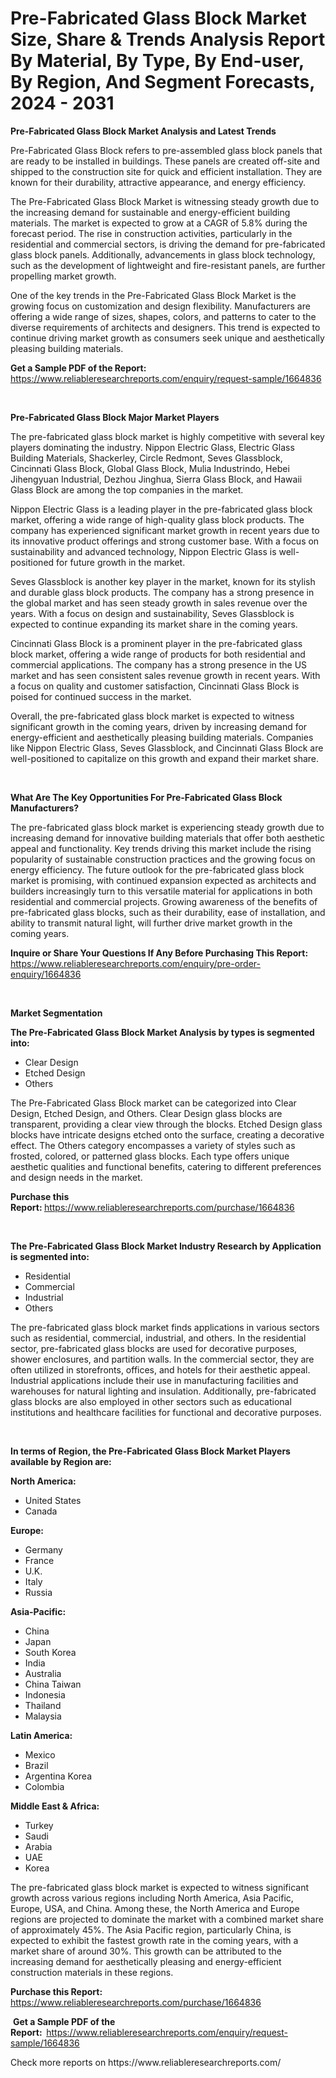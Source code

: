 <p><h1>Pre-Fabricated Glass Block Market Size, Share & Trends Analysis Report By Material, By Type, By End-user, By Region, And Segment Forecasts, 2024 - 2031</h1></p><p><strong>Pre-Fabricated Glass Block Market Analysis and Latest Trends</strong></p>
<p><p>Pre-Fabricated Glass Block refers to pre-assembled glass block panels that are ready to be installed in buildings. These panels are created off-site and shipped to the construction site for quick and efficient installation. They are known for their durability, attractive appearance, and energy efficiency.</p><p>The Pre-Fabricated Glass Block Market is witnessing steady growth due to the increasing demand for sustainable and energy-efficient building materials. The market is expected to grow at a CAGR of 5.8% during the forecast period. The rise in construction activities, particularly in the residential and commercial sectors, is driving the demand for pre-fabricated glass block panels. Additionally, advancements in glass block technology, such as the development of lightweight and fire-resistant panels, are further propelling market growth.</p><p>One of the key trends in the Pre-Fabricated Glass Block Market is the growing focus on customization and design flexibility. Manufacturers are offering a wide range of sizes, shapes, colors, and patterns to cater to the diverse requirements of architects and designers. This trend is expected to continue driving market growth as consumers seek unique and aesthetically pleasing building materials.</p></p>
<p><strong>Get a Sample PDF of the Report:&nbsp;</strong> <a href="https://www.reliableresearchreports.com/enquiry/request-sample/1664836">https://www.reliableresearchreports.com/enquiry/request-sample/1664836</a></p>
<p>&nbsp;</p>
<p><strong>Pre-Fabricated Glass Block Major Market Players</strong></p>
<p><p>The pre-fabricated glass block market is highly competitive with several key players dominating the industry. Nippon Electric Glass, Electric Glass Building Materials, Shackerley, Circle Redmont, Seves Glassblock, Cincinnati Glass Block, Global Glass Block, Mulia Industrindo, Hebei Jihengyuan Industrial, Dezhou Jinghua, Sierra Glass Block, and Hawaii Glass Block are among the top companies in the market.</p><p>Nippon Electric Glass is a leading player in the pre-fabricated glass block market, offering a wide range of high-quality glass block products. The company has experienced significant market growth in recent years due to its innovative product offerings and strong customer base. With a focus on sustainability and advanced technology, Nippon Electric Glass is well-positioned for future growth in the market.</p><p>Seves Glassblock is another key player in the market, known for its stylish and durable glass block products. The company has a strong presence in the global market and has seen steady growth in sales revenue over the years. With a focus on design and sustainability, Seves Glassblock is expected to continue expanding its market share in the coming years.</p><p>Cincinnati Glass Block is a prominent player in the pre-fabricated glass block market, offering a wide range of products for both residential and commercial applications. The company has a strong presence in the US market and has seen consistent sales revenue growth in recent years. With a focus on quality and customer satisfaction, Cincinnati Glass Block is poised for continued success in the market.</p><p>Overall, the pre-fabricated glass block market is expected to witness significant growth in the coming years, driven by increasing demand for energy-efficient and aesthetically pleasing building materials. Companies like Nippon Electric Glass, Seves Glassblock, and Cincinnati Glass Block are well-positioned to capitalize on this growth and expand their market share.</p></p>
<p>&nbsp;</p>
<p><strong>What Are The Key Opportunities For Pre-Fabricated Glass Block Manufacturers?</strong></p>
<p><p>The pre-fabricated glass block market is experiencing steady growth due to increasing demand for innovative building materials that offer both aesthetic appeal and functionality. Key trends driving this market include the rising popularity of sustainable construction practices and the growing focus on energy efficiency. The future outlook for the pre-fabricated glass block market is promising, with continued expansion expected as architects and builders increasingly turn to this versatile material for applications in both residential and commercial projects. Growing awareness of the benefits of pre-fabricated glass blocks, such as their durability, ease of installation, and ability to transmit natural light, will further drive market growth in the coming years.</p></p>
<p><strong>Inquire or Share Your Questions If Any Before Purchasing This Report:</strong> <a href="https://www.reliableresearchreports.com/enquiry/pre-order-enquiry/1664836">https://www.reliableresearchreports.com/enquiry/pre-order-enquiry/1664836</a></p>
<p>&nbsp;</p>
<p><strong>Market Segmentation</strong></p>
<p><strong>The Pre-Fabricated Glass Block Market Analysis by types is segmented into:</strong></p>
<p><ul><li>Clear Design</li><li>Etched Design</li><li>Others</li></ul></p>
<p><p>The Pre-Fabricated Glass Block market can be categorized into Clear Design, Etched Design, and Others. Clear Design glass blocks are transparent, providing a clear view through the blocks. Etched Design glass blocks have intricate designs etched onto the surface, creating a decorative effect. The Others category encompasses a variety of styles such as frosted, colored, or patterned glass blocks. Each type offers unique aesthetic qualities and functional benefits, catering to different preferences and design needs in the market.</p></p>
<p><strong>Purchase this Report:&nbsp;</strong><a href="https://www.reliableresearchreports.com/purchase/1664836">https://www.reliableresearchreports.com/purchase/1664836</a></p>
<p>&nbsp;</p>
<p><strong>The Pre-Fabricated Glass Block Market Industry Research by Application is segmented into:</strong></p>
<p><ul><li>Residential</li><li>Commercial</li><li>Industrial</li><li>Others</li></ul></p>
<p><p>The pre-fabricated glass block market finds applications in various sectors such as residential, commercial, industrial, and others. In the residential sector, pre-fabricated glass blocks are used for decorative purposes, shower enclosures, and partition walls. In the commercial sector, they are often utilized in storefronts, offices, and hotels for their aesthetic appeal. Industrial applications include their use in manufacturing facilities and warehouses for natural lighting and insulation. Additionally, pre-fabricated glass blocks are also employed in other sectors such as educational institutions and healthcare facilities for functional and decorative purposes.</p></p>
<p>&nbsp;</p>
<p><strong>In terms of Region, the Pre-Fabricated Glass Block Market Players available by Region are:</strong></p>
<p>
    <p> <strong> North America: </strong>
        <ul>
            <li>United States</li>
            <li>Canada</li>
        </ul>
        </p> 
    <p> <strong> Europe: </strong>
        <ul>
            <li>Germany</li>
            <li>France</li>
            <li>U.K.</li>
            <li>Italy</li>
            <li>Russia</li>
        </ul>
        </p> 
    <p> <strong> Asia-Pacific: </strong>
        <ul>
            <li>China</li>
            <li>Japan</li>
            <li>South Korea</li>
            <li>India</li>
            <li>Australia</li>
            <li>China Taiwan</li>
            <li>Indonesia</li>
            <li>Thailand</li>
            <li>Malaysia</li>
        </ul>
        </p> 
    <p> <strong> Latin America: </strong>
        <ul>
            <li>Mexico</li>
            <li>Brazil</li>
            <li>Argentina Korea</li>
            <li>Colombia</li>
        </ul>
        </p> 
    <p> <strong> Middle East & Africa: </strong>
        <ul>
            <li>Turkey</li>
            <li>Saudi</li>
            <li>Arabia</li>
            <li>UAE</li>
            <li>Korea</li>
        </ul>
    </p>
    </p>
<p><p>The pre-fabricated glass block market is expected to witness significant growth across various regions including North America, Asia Pacific, Europe, USA, and China. Among these, the North America and Europe regions are projected to dominate the market with a combined market share of approximately 45%. The Asia Pacific region, particularly China, is expected to exhibit the fastest growth rate in the coming years, with a market share of around 30%. This growth can be attributed to the increasing demand for aesthetically pleasing and energy-efficient construction materials in these regions.</p></p>
<p><strong>Purchase this Report: </strong><a href="https://www.reliableresearchreports.com/purchase/1664836">https://www.reliableresearchreports.com/purchase/1664836</a></p>
<p>&nbsp;<strong>Get a Sample PDF of the Report:&nbsp;&nbsp;</strong><a href="https://www.reliableresearchreports.com/enquiry/request-sample/1664836">https://www.reliableresearchreports.com/enquiry/request-sample/1664836</a></p>
<p><strong></strong></p>
<p>Check more reports on https://www.reliableresearchreports.com/</p>